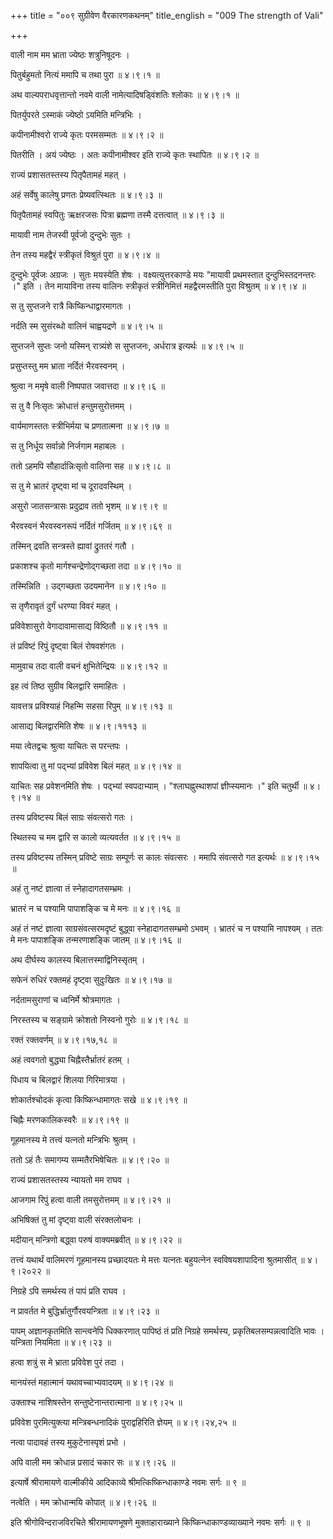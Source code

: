 +++
title = "००९ सुग्रीवेण वैरकारणकथनम्"
title_english = "009 The strength of Vali"

+++


वाली नाम मम भ्राता ज्येष्ठः शत्रुनिषूदनः ।  

पितुर्बहुमतो नित्यं ममापि च तथा पुरा  ॥  ४।९।१  ॥   

अथ वाल्यपराधवृत्तान्तो नवमे वाली नामेत्यादिषड्विंशतिः श्लोकाः  ॥  ४।९।१
 ॥   

  

पितर्युपरते ऽस्माकं ज्येष्ठो ऽयमिति मन्त्रिभिः ।  

कपीनामीश्वरो राज्ये कृतः परमसम्मतः  ॥  ४।९।२  ॥   

पितरीति । अयं ज्येष्ठः । अतः कपीनामीश्वर इति राज्ये कृतः स्थापितः  ॥ 
४।९।२  ॥   

  

राज्यं प्रशासतस्तस्य पितृपैतामहं महत् ।  

अहं सर्वेषु कालेषु प्रणतः प्रेष्यवत्स्थितः  ॥  ४।९।३  ॥   

पितृपैतामहं स्वपितुः ऋक्षरजसः पित्रा ब्रह्मणा तस्मै दत्तत्वात्  ॥  ४।९।३
 ॥   

  

मायावी नाम तेजस्वी पूर्वजो दुन्दुभेः सुतः ।  

तेन तस्य महद्वैरं स्त्रीकृतं विश्रुतं पुरा  ॥  ४।९।४  ॥   

दुन्दुभेः पूर्वजः अग्रजः । सुतः मयस्येति शेषः । वक्ष्यत्युत्तरकाण्डे मयः
"मायावी प्रथमस्तात दुन्दुभिस्तदनन्तरः ।" इति । तेन मायाविना तस्य वालिनः
स्त्रीकृतं स्त्रीनिमित्तं महद्वैरमस्तीति पुरा विश्रुतम्  ॥  ४।९।४  ॥   

  

स तु सुप्तजने रात्रै किष्किन्धाद्वारमागतः ।  

नर्दति स्म सुसंरब्धो वालिनं चाह्वयद्रणे  ॥  ४।९।५  ॥   

सुप्तजने सुप्तः जनो यस्मिन् रात्र्यंशे स सुप्तजनः, अर्धरात्र इत्यर्थः  ॥ 
४।९।५  ॥   

  

प्रसुप्तस्तु मम भ्राता नर्दितं भैरवस्वनम् ।  

श्रुत्वा न ममृषे वाली निष्पपात जवात्तदा  ॥  ४।९।६  ॥   

स तु वै निःसृतः क्रोधात्तं हन्तुमसुरोत्तमम् ।  

वार्यमाणस्ततः स्त्रीभिर्मया च प्रणतात्मना  ॥  ४।९।७  ॥   

स तु निर्धूय सर्वान्नो निर्जगाम महाबलः ।  

ततो ऽहमपि सौहार्दान्निःसृतो वालिना सह  ॥  ४।९।८  ॥   

स तु मे भ्रातरं दृष्ट्वा मां च दूरादवस्थिम् ।  

असुरो जातसन्त्रासः प्रदुद्राव ततो भृशम्  ॥  ४।९।९  ॥   

भैरवस्वनं भैरवस्वनरूपं नर्दितं गर्जितम्  ॥  ४।९।६९  ॥   

  

तस्मिन् द्रवति सन्त्रस्ते ह्यावां द्रुततरं गतौ ।  

प्रकाशश्च कृतो मार्गश्चन्द्रेणोद्गच्छता तदा  ॥  ४।९।१०  ॥   

तस्मिन्निति । उद्गच्छता उदयमानेन  ॥  ४।९।१०  ॥   

  

स तृणैरावृतं दुर्गं धरण्या विवरं महत् ।  

प्रविवेशासुरो वेगादावामासाद्य विष्ठितौ  ॥  ४।९।११  ॥   

तं प्रविष्टं रिपुं दृष्ट्वा बिलं रोषवशंगतः ।  

मामुवाच तदा वाली वचनं क्षुभितेन्द्रियः  ॥  ४।९।१२  ॥   

इह त्वं तिष्ठ सुग्रीव बिलद्वारि समाहितः ।  

यावत्तत्र प्रविश्याहं निहन्मि सहसा रिपुम्  ॥  ४।९।१३  ॥   

आसाद्य बिलद्वारमिति शेषः  ॥  ४।९।१११३  ॥   

  

मया त्वेतद्वचः श्रुत्वा याचितः स परन्तपः ।  

शापयित्वा तु मां पद्भ्यां प्रविवेश बिलं महत्  ॥  ४।९।१४  ॥   

याचितः सह प्रवेशनमिति शेषः । पद्भ्यां स्वपदाभ्याम् । "श्लाघह्नुस्थाशपां
ज्ञीप्स्यमानः ।" इति चतुर्थी  ॥  ४।९।१४  ॥   

  

तस्य प्रविष्टस्य बिलं साग्रः संवत्सरो गतः ।  

स्थितस्य च मम द्वारि स कालो व्यत्यवर्तत  ॥  ४।९।१५  ॥   

तस्य प्रविष्टस्य तस्मिन् प्रविष्टे साग्रः सम्पूर्णः स कालः संवत्सरः ।
ममापि संवत्सरो गत इत्यर्थः  ॥  ४।९।१५  ॥   

  

अहं तु नष्टं ज्ञात्वा तं स्नेहादागतसम्भ्रमः ।  

भ्रातरं न च पश्यामि पापाशङ्कि च मे मनः  ॥  ४।९।१६  ॥   

अहं तं नष्टं ज्ञात्वा साग्रसंवत्सरमदृष्टं बुद्ध्वा स्नेहादागतसम्भ्रमो
ऽभवम् । भ्रातरं च न पश्यामि नापश्यम् । ततः मे मनः पापाशङ्कि तन्मरणाशङ्कि
जातम्  ॥  ४।९।१६  ॥   

  

अथ दीर्घस्य कालस्य बिलात्तस्माद्विनिस्सृतम् ।  

सफेनं रुधिरं रक्तमहं दृष्ट्वा सुदुःखितः  ॥  ४।९।१७  ॥   

नर्दतामसुराणां च ध्वनिर्मे श्रोत्रमागतः ।  

निरस्तस्य च सङ्ग्रामे क्रोशतो निस्वनो गुरोः  ॥  ४।९।१८  ॥   

रक्तं रक्तवर्णम्  ॥  ४।९।१७,१८  ॥   

  

अहं त्ववगतो बुद्ध्या चिह्नैस्तैर्भ्रातरं हतम् ।  

पिधाय च बिलद्वारं शिलया गिरिमात्रया ।  

शोकार्तश्चोदकं कृत्वा किष्किन्धामागतः सखे  ॥  ४।९।१९  ॥   

चिह्नैः मरणकालिकस्वरैः  ॥  ४।९।१९  ॥   

  

गूहमानस्य मे तत्त्वं यत्नतो मन्त्रिभिः श्रुतम् ।  

ततो ऽहं तैः समागम्य सम्मतैरभिषेचितः  ॥  ४।९।२०  ॥   

राज्यं प्रशासतस्तस्य न्यायतो मम राघव ।  

आजगाम रिपुं हत्वा वाली तमसुरोत्तमम्  ॥  ४।९।२१  ॥   

अभिषिक्तं तु मां दृष्ट्वा वाली संरक्तलोचनः ।  

मदीयान् मन्त्रिणो बद्ध्वा परुषं वाक्यमब्रवीत्  ॥  ४।९।२२  ॥   

तत्त्वं यथार्थं वालिमरणं गूहमानस्य प्रच्छादयतः मे मत्तः यत्नतः बहुयत्नेन
स्वविषयशापादिना श्रुतमासीत्  ॥  ४।९।२०२२  ॥   

  

निग्रहे ऽपि समर्थस्य तं पापं प्रति राघव ।  

न प्रावर्तत मे बुद्धिर्भ्रातुर्गौरवयन्त्रिता  ॥  ४।९।२३  ॥   

पापम् अज्ञानकृतमिति सान्त्वनेपि धिक्करणात् पापिष्ठं तं प्रति निग्रहे
समर्थस्य, प्रकृतिबलसम्पन्नत्वादिति भावः । यन्त्रिता नियमिता  ॥  ४।९।२३
 ॥   

  

हत्वा शत्रुं स मे भ्राता प्रविवेश पुरं तदा ।  

मानयंस्तं महात्मानं यथावच्चाभ्यवादयम्  ॥  ४।९।२४  ॥   

उक्ताश्च नाशिषस्तेन सन्तुष्टेनान्तरात्माना  ॥  ४।९।२५  ॥   

प्रविवेश पुरमित्युक्त्या मन्त्रिबन्धनादिकं पुराद्वहिरिति ज्ञेयम्  ॥ 
४।९।२४,२५  ॥   

  

नत्वा पादावहं तस्य मुकुटेनास्पृशं प्रभो ।  

अपि वाली मम क्रोधान्न प्रसादं चकार सः  ॥  ४।९।२६  ॥   

इत्यार्षे श्रीरामायणे वाल्मीकीये आदिकाव्ये श्रीमत्किष्किन्धाकाण्डे नवमः
सर्गः  ॥  ९  ॥   

नत्वेति । मम क्रोधान्मयि कोपात्  ॥  ४।९।२६  ॥   

इति श्रीगोविन्दराजविरचिते श्रीरामायणभूषणे मुक्ताहाराख्याने
किष्किन्धाकाण्डव्याख्याने नवमः सर्गः  ॥  ९  ॥   


